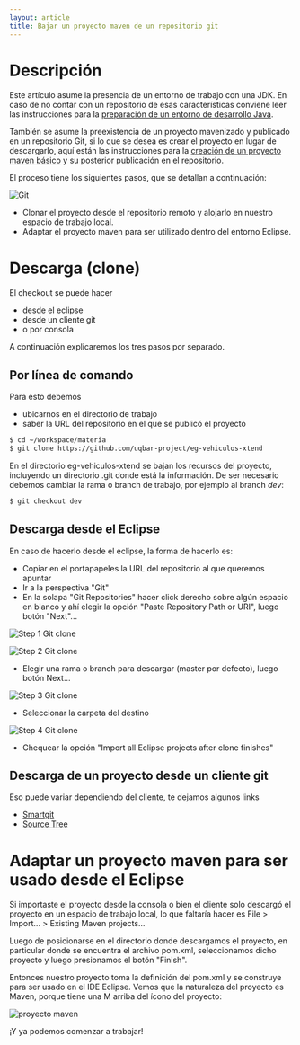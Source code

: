 ```yaml
---
layout: article
title: Bajar un proyecto maven de un repositorio git
---
```


# Descripción

Este artículo asume la presencia de un entorno de trabajo con una JDK. En caso de no contar con un repositorio de esas características conviene leer las instrucciones para la [preparación de un entorno de desarrollo Java](preparacion-de-un-entorno-de-desarrollo-java.html).

También se asume la preexistencia de un proyecto mavenizado y publicado en un repositorio Git, si lo que se desea es crear el proyecto en lugar de descargarlo, aquí están las instrucciones para la [creación de un proyecto maven básico](creacion-de-un-proyecto-maven-basico.html) y su posterior publicación en el repositorio.

El proceso tiene los siguientes pasos, que se detallan a continuación:

![Git](/img/languages/git_clone3.png)

- Clonar el proyecto desde el repositorio remoto y alojarlo en nuestro espacio de trabajo local.
- Adaptar el proyecto maven para ser utilizado dentro del entorno Eclipse.

# Descarga (clone) 

El checkout se puede hacer 

- desde el eclipse 
- desde un cliente git 
- o por consola

A continuación explicaremos los tres pasos por separado.


## Por línea de comando

Para esto debemos 

- ubicarnos en el directorio de trabajo
- saber la URL del repositorio en el que se publicó el proyecto

<!-- -->

```bash
$ cd ~/workspace/materia
$ git clone https://github.com/uqbar-project/eg-vehiculos-xtend
```

En el directorio eg-vehiculos-xtend se bajan los recursos del proyecto, incluyendo un directorio .git donde está la información. De ser necesario debemos cambiar la rama o branch de trabajo, por ejemplo al branch *dev*:

```bash
$ git checkout dev
```

<!-- -->

## Descarga desde el Eclipse

En caso de hacerlo desde el eclipse, la forma de hacerlo es:

- Copiar en el portapapeles la URL del repositorio al que queremos apuntar
- Ir a la perspectiva "Git"
- En la solapa "Git Repositories" hacer click derecho sobre algún espacio en blanco y ahí elegir la opción "Paste Repository Path or URI", luego botón "Next"...

![Step 1 Git clone](/img/languages/git_clone_step1.png)

![Step 2 Git clone](/img/languages/git_clone_step2.png)

- Elegir una rama o branch para descargar (master por defecto), luego botón Next...

![Step 3 Git clone](/img/languages/git_clone_step3.png)

- Seleccionar la carpeta del destino

![Step 4 Git clone](/img/languages/git_clone_step4.png)

- Chequear la opción "Import all Eclipse projects after clone finishes"

## Descarga de un proyecto desde un cliente git

Eso puede variar dependiendo del cliente, te dejamos algunos links

- [Smartgit](http://www.syntevo.com/doc/display/SG/Check+Out)
- [Source Tree](https://confluence.atlassian.com/sourcetreekb/clone-a-repository-into-sourcetree-780870050.html)

<!-- -->

# Adaptar un proyecto maven para ser usado desde el Eclipse

Si importaste el proyecto desde la consola o bien el cliente solo descargó el proyecto en un espacio de trabajo local, lo que faltaría hacer es File > Import... > Existing Maven projects...

Luego de posicionarse en el directorio donde descargamos el proyecto, en particular donde se encuentra el archivo pom.xml, seleccionamos dicho proyecto y luego presionamos el botón "Finish". 

Entonces nuestro proyecto toma la definición del pom.xml y se construye para ser usado en el IDE Eclipse. Vemos que la naturaleza del proyecto es Maven, porque tiene una M arriba del ícono del proyecto:

![proyecto maven](/img/languages/project_maven.png)

¡Y ya podemos comenzar a trabajar!

